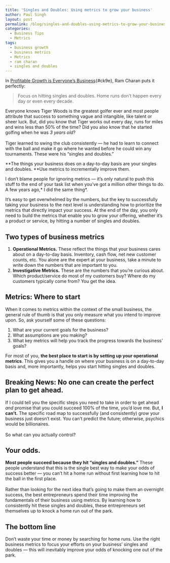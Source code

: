 ```yaml
---
title: 'Singles and Doubles: Using metrics to grow your business'
author: Paul Singh
layout: post
permalink: /blog/singles-and-doubles-using-metrics-to-grow-your-business/
categories:
  - Business Tips
  - Metrics
tags:
  - business growth
  - business metrics
  - Metrics
  - ram charan
  - singles and doubles
---
```

In [Profitable Growth is Everyone&#8217;s Business][1]{#ck9e}, Ram Charan puts it perfectly:

> Focus on hitting singles and doubles. Home runs don&#8217;t happen every day or even every decade.

Everyone knows Tiger Woods is the greatest golfer ever and most people attribute that success to something vague and intangible, like talent or sheer luck. But, did you know that Tiger works out every day, runs for miles and wins less than 50% of the time? Did you also know that he started golfing when he was <em id="p50g">3 years old</em>?<br id="f28j" /> <br id="xr:n" /> Tiger learned to swing the club consistently &#8212; he had to learn to connect with the ball and make it go where he wanted before he could win any tournaments. These were his &#8220;singles and doubles.&#8221;

**The things your business does on a day-to-day basis are your singles and doubles. **Use metrics to incrementally improve them.<!--more-->

I don&#8217;t blame people for ignoring metrics &#8212; it&#8217;s only natural to push this stuff to the end of your task list when you&#8217;ve got a million other things to do. A few years ago,* I did the same thing*.

It&#8217;s easy to get overwhelmed by the numbers, but the key to successfully taking your business to the next level is understanding how to prioritize the metrics that directly impact your success. At the end of the day, you only need to build the metrics that enable you to grow your offering, whether it&#8217;s a product or service, by hitting a number of singles and doubles.

## Two types of business metrics

  1. **Operational Metrics.** These reflect the things that your business cares about on a day-to-day basis. Inventory, cash flow, net new customer counts, etc. You alone are the expert at your business, take a minute to write down the numbers that are important to you.
  2. **Investigative Metrics.** These are the numbers that you&#8217;re curious about. Which product/service do most of my customers buy? Where do my customers typically come from? You get the idea.

## Metrics: Where to start

When it comes to metrics within the context of the small business, the general rule of thumb is that you only measure what you intend to improve upon. So, ask yourself some of these questions:

  1. What are your current goals for the business?
  2. What assumptions are you making?
  3. What key metrics will help you track the progress towards the business&#8217; goals?

For most of you, **the best place to start is by setting up your operational metrics**. This gives you a handle on where your business is on a day-to-day basis and, more importantly, helps you start hitting singles and doubles.

## <strong id="t3mh0">Breaking News: No one can create the perfect plan to get ahead.</strong>

If I could tell you the specific steps you need to take in order to get ahead *and* promise that you could succeed 100% of the time, you&#8217;d love me. But, <strong id="x4.z0">I can&#8217;t.</strong> The specific road map to successfully (and consistently) grow your business just doesn&#8217;t exist. You can&#8217;t predict the future; otherwise, psychics would be billionaires.<br id="du66" /> <br id="du660" /> So what can you actually control? <strong id="y_ah"></strong>

## <strong id="y_ah">Your odds.</strong>

<strong id="np1g">Most people succeed because they hit &#8220;singles and doubles.&#8221;</strong> These people understand that this is the single best way to make your odds of success better &#8212; you can&#8217;t hit a home run without first learning how to hit the ball in the first place.<br id="ams6" /> <br id="ams60" /> Rather than looking for the next idea that&#8217;s going to make them an overnight success, the best entrepreneurs spend their time improving the fundamentals of their business using metrics. By learning how to consistently hit these singles and doubles, these entrepreneurs set themselves up to knock a home run out of the park.<br id="gfff1" />

## The bottom line

Don&#8217;t waste your time or money by searching for home runs. Use the right business metrics to focus your efforts on your business&#8217; singles and doubles &#8212; this will inevitably improve your odds of knocking one out of the park.<br id="wwu40" />

 [1]: http://www.amazon.com/gp/product/1400051525?ie=UTF8&tag=pausin-20&linkCode=as2&camp=1789&creative=9325&creativeASIN=1400051525 "Profitable Growth is Everyone's Business"